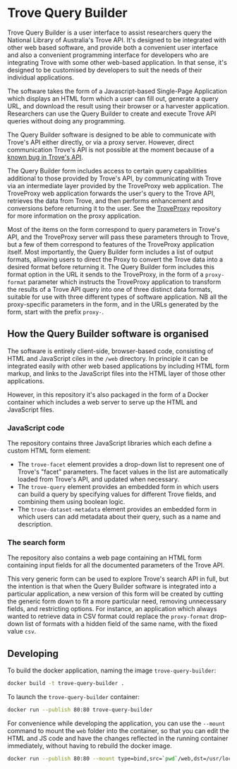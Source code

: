 # Trove Query Builder

Trove Query Builder is a user interface to assist researchers query the National Library of Australia's Trove API. It's designed to be integrated with other web based software, and provide both a convenient user interface and also a convenient programming interface for developers who are integrating Trove with some other web-based application. In that sense, it's designed to be customised by developers to suit the needs of their individual applications.

The software takes the form of a Javascript-based Single-Page Application which displays an HTML form which a user can fill out, generate a query URL, and download the result using their browser or a harvester application. Researchers can use the Query Builder to create and execute Trove API queries without doing any programming.

The Query Builder software is designed to be able to communicate with Trove's API either directly, or via a proxy server. However, direct communication Trove's API is not possible at the moment because of a [known bug in Trove's API](https://github.com/Conal-Tuohy/TroveProxy/issues/24).

The Query Builder form includes access to certain query capabilities additional to those provided by Trove's API, by communicating with Trove via an intermediate layer provided by the TroveProxy web application. The TroveProxy web application forwards the user's query to the Trove API, retrieves the data from Trove, and then performs enhancement and conversions before returning it to the user. See the [TroveProxy](https://github.com/Conal-Tuohy/TroveProxy) repository for more information on the proxy application. 

Most of the items on the form correspond to query parameters in Trove's API, and the TroveProxy server will pass these parameters through to Trove, but a few of them correspond to features of the TroveProxy application itself. Most importantly, the Query Builder form includes a list of output formats, allowing users to direct the Proxy to convert the Trove data into a desired format before returning it. The Query Builder form includes this format option in the URL it sends to the TroveProxy, in the form of a `proxy-format` parameter which instructs the TroveProxy application to transform the results of a Trove API query into one of three distinct data formats, suitable for use with three different types of software application. NB all the proxy-specific parameters in the form, and in the URLs generated by the form, start with the prefix `proxy-`.

## How the Query Builder software is organised

The software is entirely client-side, browser-based code, consisting of HTML and JavaScript ciles in the `/web` directory. In principle it can be integrated easily with other web based applications by including HTML form markup, and links to the JavaScript files into the HTML layer of those other applications. 

However, in this repository it's also packaged in the form of a Docker container which includes a web server to serve up the HTML and JavaScript files.

### JavaScript code
The repository contains three JavaScript libraries which each define a custom HTML form element:
- The `trove-facet` element provides a drop-down list to represent one of Trove's "facet" parameters. The facet values in the list are automatically loaded from Trove's API, and updated when necessary.
- The `trove-query` element provides an embedded form in which users can build a query by specifying values for different Trove fields, and combining them using boolean logic.
- The `trove-dataset-metadata` element provides an embedded form in which users can add metadata about their query, such as a name and description.

### The search form
The repository also contains a web page containing an HTML form containing input fields for all the documented parameters of the Trove API. 

This very generic form can be used to explore Trove's search API in full, but the intention is that when the Query Builder software is integrated into a particular application, a new version of this form will be created by cutting the generic form down to fit a more particular need, removing unnecessary fields, and restricting options. For instance, an application which always wanted to retrieve data in CSV format could replace the `proxy-format` drop-down list of formats with a hidden field of the same name, with the fixed value `csv`.

## Developing
To build the docker application, naming the image `trove-query-builder`:

```bash
docker build -t trove-query-builder .
```

To launch the `trove-query-builder` container:
```bash
docker run --publish 80:80 trove-query-builder
```

For convenience while developing the application, you can use the `--mount` command to 
mount the `web` folder into the container, so that you can edit the HTML and JS code and have the changes reflected in the running container 
immediately, without having to rebuild the docker image. 
```bash
docker run --publish 80:80 --mount type=bind,src=`pwd`/web,dst=/usr/local/apache2/htdocs trove-query-builder
```

